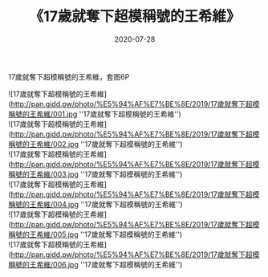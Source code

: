 ﻿---
layout: post
title:  《17歲就奪下超模稱號的王希維》
date:   2020-07-28
img: http://pan.gjdd.pw/photo/%E5%94%AF%E7%BE%8E/2019/17歲就奪下超模稱號的王希維/000.jpg
categories: [美女, 清纯, 唯美]
---

17歲就奪下超模稱號的王希維，套图6P


![17歲就奪下超模稱號的王希維](http://pan.gjdd.pw/photo/%E5%94%AF%E7%BE%8E/2019/17歲就奪下超模稱號的王希維/001.jpg ''17歲就奪下超模稱號的王希維'') <br>
![17歲就奪下超模稱號的王希維](http://pan.gjdd.pw/photo/%E5%94%AF%E7%BE%8E/2019/17歲就奪下超模稱號的王希維/002.jpg ''17歲就奪下超模稱號的王希維'') <br>
![17歲就奪下超模稱號的王希維](http://pan.gjdd.pw/photo/%E5%94%AF%E7%BE%8E/2019/17歲就奪下超模稱號的王希維/003.jpg ''17歲就奪下超模稱號的王希維'') <br>
![17歲就奪下超模稱號的王希維](http://pan.gjdd.pw/photo/%E5%94%AF%E7%BE%8E/2019/17歲就奪下超模稱號的王希維/004.jpg ''17歲就奪下超模稱號的王希維'') <br>
![17歲就奪下超模稱號的王希維](http://pan.gjdd.pw/photo/%E5%94%AF%E7%BE%8E/2019/17歲就奪下超模稱號的王希維/005.jpg ''17歲就奪下超模稱號的王希維'') <br>
![17歲就奪下超模稱號的王希維](http://pan.gjdd.pw/photo/%E5%94%AF%E7%BE%8E/2019/17歲就奪下超模稱號的王希維/006.jpg ''17歲就奪下超模稱號的王希維'') <br>
